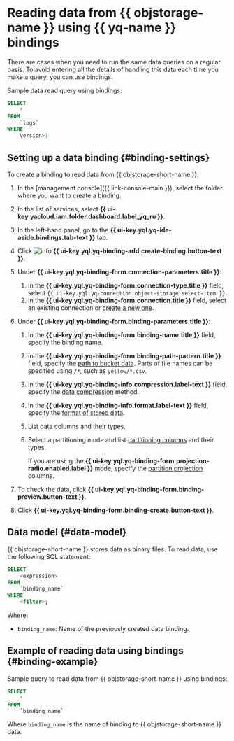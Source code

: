 # Reading data from {{ objstorage-name }} using {{ yq-name }} bindings

There are cases when you need to run the same data queries on a regular basis. To avoid entering all the details of handling this data each time you make a query, you can use bindings.

Sample data read query using bindings:

```sql
SELECT
    *
FROM
    `logs`
WHERE
    version>1
```

## Setting up a data binding {#binding-settings}

To create a binding to read data from {{ objstorage-short-name }}:

1. In the [management console]({{ link-console-main }}), select the folder where you want to create a binding.
1. In the list of services, select **{{ ui-key.yacloud.iam.folder.dashboard.label_yq_ru }}**.
1. In the left-hand panel, go to the **{{ ui-key.yql.yq-ide-aside.bindings.tab-text }}** tab.
1. Click ![info](../../_assets/console-icons/plus.svg) **{{ ui-key.yql.yq-binding-add.create-binding.button-text }}**.
1. Under **{{ ui-key.yql.yq-binding-form.connection-parameters.title }}**:

   1. In the **{{ ui-key.yql.yq-binding-form.connection-type.title }}** field, select `{{ ui-key.yql.yq-connection.object-storage.select-item }}`.
   1. In the **{{ ui-key.yql.yq-binding-form.connection.title }}** field, select an existing connection or [create a new one](./object-storage.md#create_connection).

1. Under **{{ ui-key.yql.yq-binding-form.binding-parameters.title }}**:

   1. In the **{{ ui-key.yql.yq-binding-form.binding-name.title }}** field, specify the binding name.
   1. In the **{{ ui-key.yql.yq-binding-form.binding-path-pattern.title }}** field, specify the [path to bucket data](object-storage.md#path_format). Parts of file names can be specified using `/*`, such as `yellow/*.csv`.
   1. In the **{{ ui-key.yql.yq-binding-info.compression.label-text }}** field, specify the [data compression](formats.md#compression) method.
   1. In the **{{ ui-key.yql.yq-binding-info.format.label-text }}** field, specify the [format of stored data](formats.md#formats).
   1. List data columns and their types.
   1. Select a partitioning mode and list [partitioning columns](../concepts/partitioning.md) and their types.

      If you are using the **{{ ui-key.yql.yq-binding-form.projection-radio.enabled.label }}** mode, specify the [partition projection](../concepts/partition-projection.md) columns.

1. To check the data, click **{{ ui-key.yql.yq-binding-form.binding-preview.button-text }}**.
1. Click **{{ ui-key.yql.yq-binding-form.binding-create.button-text }}**.

## Data model {#data-model}

{{ objstorage-short-name }} stores data as binary files. To read data, use the following SQL statement:

```sql
SELECT
    <expression>
FROM
    `binding_name`
WHERE
    <filter>;
```

Where:

* `binding_name`: Name of the previously created data binding.

## Example of reading data using bindings {#binding-example}

Sample query to read data from {{ objstorage-short-name }} using bindings:

```sql
SELECT
    *
FROM
    `binding_name`
```

Where `binding_name` is the name of binding to {{ objstorage-short-name }} data.
